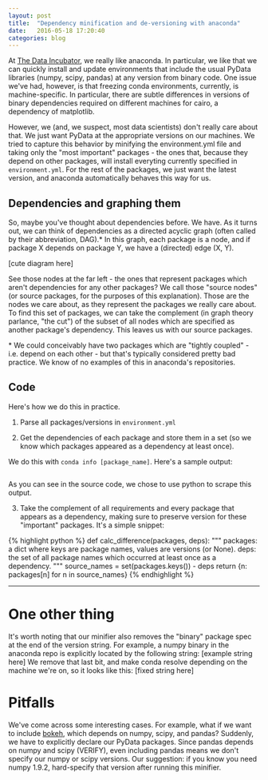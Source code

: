 ```yaml
---
layout: post
title:  "Dependency minification and de-versioning with anaconda"
date:   2016-05-18 17:20:40
categories: blog
---
```


At [The Data Incubator](https://www.thedataincubator.com), we really like anaconda. In particular, we like that we can quickly install and update environments that include the usual PyData libraries (numpy, scipy, pandas) at any version from binary code. One issue we've had, however, is that freezing conda environments, currently, is machine-specific. In particular, there are subtle differences in versions of binary dependencies required on different machines for cairo, a dependency of matplotlib.

However, we (and, we suspect, most data scientists) don't really care about that. We just want PyData at the appropriate versions on our machines. We tried to capture this behavior by minifying the environment.yml file and taking only the "most important" packages - the ones that, because they depend on other packages, will install everyting currently specified in `environment.yml`. For the rest of the packages, we just want the latest version, and anaconda automatically behaves this way for us.



Dependencies and graphing them
--
So, maybe you've thought about dependencies before. We have. As it turns out, we can think of dependencies as a directed acyclic graph (often called by their abbreviation, DAG).\* In this graph, each package is a node, and if package X depends on package Y, we have a (directed) edge (X, Y). 

[cute diagram here]

See those nodes at the far left - the ones that represent packages which aren't dependencies for any other packages? We call those "source nodes" (or source packages, for the purposes of this explanation). Those are the nodes we care about, as they represent the packages we really care about. To find this set of packages, we can take the complement (in graph theory parlance, "the cut") of the subset of all nodes which are specified as another package's dependency. This leaves us with our source packages.


\* We could conceivably have two packages which are "tightly coupled" - i.e. depend on each other - but that's typically considered pretty bad practice. We know of no examples of this in anaconda's repositories.

Code
--
Here's how we do this in practice.

1. Parse all packages/versions in `environment.yml`

2. Get the dependencies of each package and store them in a set (so we know which packages appeared as a dependency at least once).

We do this with `conda info [package_name]`. Here's a sample output:
```

```
As you can see in the source code, we chose to use python to scrape this output.

3. Take the complement of all requirements and every package that appears as a dependency, making sure to preserve version for these "important" packages.
It's a simple snippet:

{% highlight python %}
def calc_difference(packages, deps):
  """
  packages: a dict where keys are package names, values are versions (or None).
  deps: the set of all package names which occurred at least once as a dependency.
  """
  source_names = set(packages.keys()) - deps
  return {n: packages[n] for n in source_names}
{% endhighlight %}

--- 

One other thing
===
It's worth noting that our minifier also removes the "binary" package spec at the end of the version string. For example, a numpy binary in the anaconda repo is explicitly located by the following string:
[example string here]
We remove that last bit, and make conda resolve depending on the machine we're on, so it looks like this:
[fixed string here]


Pitfalls
=== 
We've come across some interesting cases. For example, what if we want to include [bokeh](), which depends on numpy, scipy, and pandas? Suddenly, we have to explicitly declare our PyData packages. Since pandas depends on numpy and scipy (VERIFY), even including pandas means we don't specify our numpy or scipy versions. Our suggestion: if you know you need numpy 1.9.2, hard-specify that version after running this minifier.
